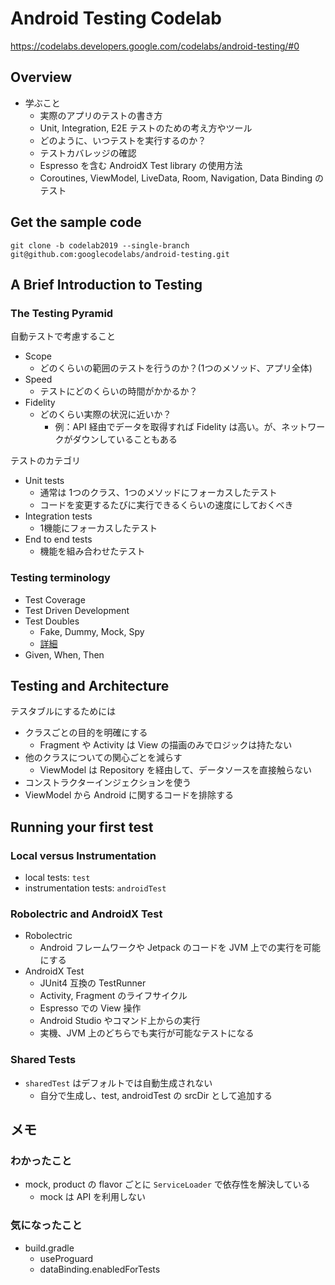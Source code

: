 # Android Testing Codelab

https://codelabs.developers.google.com/codelabs/android-testing/#0

## Overview

* 学ぶこと
  * 実際のアプリのテストの書き方
  * Unit, Integration, E2E テストのための考え方やツール
  * どのように、いつテストを実行するのか？
  * テストカバレッジの確認
  * Espresso を含む AndroidX Test library の使用方法
  * Coroutines, ViewModel, LiveData, Room, Navigation, Data Binding のテスト

## Get the sample code

`git clone -b codelab2019 --single-branch git@github.com:googlecodelabs/android-testing.git`

## A Brief Introduction to Testing

### The Testing Pyramid

自動テストで考慮すること

* Scope
  * どのくらいの範囲のテストを行うのか？(1つのメソッド、アプリ全体)
* Speed
  * テストにどのくらいの時間がかかるか？
* Fidelity
  * どのくらい実際の状況に近いか？
    * 例：API 経由でデータを取得すれば Fidelity は高い。が、ネットワークがダウンしていることもある

テストのカテゴリ

* Unit tests
  * 通常は 1つのクラス、1つのメソッドにフォーカスしたテスト
  * コードを変更するたびに実行できるくらいの速度にしておくべき
* Integration tests
  * 1機能にフォーカスしたテスト
* End to end tests
  * 機能を組み合わせたテスト

### Testing terminology

* Test Coverage
* Test Driven Development
* Test Doubles
  * Fake, Dummy, Mock, Spy
  * [詳細](https://testing.googleblog.com/2013/07/testing-on-toilet-know-your-test-doubles.html)
* Given, When, Then

## Testing and Architecture

テスタブルにするためには

* クラスごとの目的を明確にする
  * Fragment や Activity は View の描画のみでロジックは持たない
* 他のクラスについての関心ごとを減らす
  * ViewModel は Repository を経由して、データソースを直接触らない
* コンストラクターインジェクションを使う
* ViewModel から Android に関するコードを排除する

## Running your first test

### Local versus Instrumentation

* local tests: `test`
* instrumentation tests: `androidTest`

### Robolectric and AndroidX Test

* Robolectric
  * Android フレームワークや Jetpack のコードを JVM 上での実行を可能にする
* AndroidX Test
  * JUnit4 互換の TestRunner
  * Activity, Fragment のライフサイクル
  * Espresso での View 操作
  * Android Studio やコマンド上からの実行
  * 実機、JVM 上のどちらでも実行が可能なテストになる

### Shared Tests

* `sharedTest` はデフォルトでは自動生成されない
  * 自分で生成し、test, androidTest の srcDir として追加する

## メモ

### わかったこと

* mock, product の flavor ごとに `ServiceLoader` で依存性を解決している
  * mock は API を利用しない

### 気になったこと

* build.gradle
  * useProguard
  * dataBinding.enabledForTests
